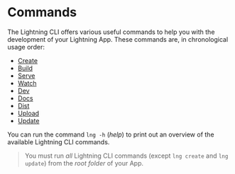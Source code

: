 # Commands

The Lightning CLI offers various useful commands to help you with the development of your Lightning App. These commands are, in chronological usage order:

* [Create](create.md)
* [Build](build.md)
* [Serve](serve.md)
* [Watch](watch.md)
* [Dev](dev.md)
* [Docs](docs.md)
* [Dist](dist.md)
* [Upload](upload.md)
* [Update](update.md)

You can run the  command `lng -h` (*help*) to print out an overview of the available Lightning CLI commands.

> You must run *all* Lightning CLI commands (except `lng create` and `lng update`)  from the *root folder* of your App.
